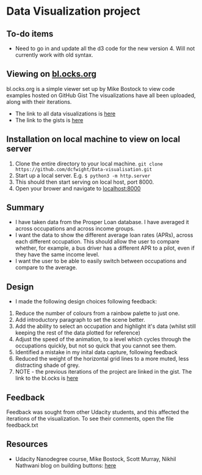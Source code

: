 # Data Visualization project

## To-do items
- Need to go in and update all the d3 code for the new version 4. Will not currently work with old syntax.

## Viewing on [bl.ocks.org](https://bl.ocks.org/-/about)
bl.ocks.org is a simple viewer set up by Mike Bostock to view code examples hosted on GitHub Gist
The visualizations have all been uploaded, along with their iterations.
* The link to all data visualizations is [here](https://bl.ocks.org/dcfwight)
* The link to the gists is [here](https://gist.github.com/dcfwight) 

## Installation on local machine to view on local server
1. Clone the entire directory to your local machine. `git clone https://github.com/dcfwight/Data-visualisation.git`
1. Start up a local server. E.g. `$ python3 -m http.server`
1. This should then start serving on local host, port 8000.
1. Open your brower and navigate to [localhost:8000](http://localhost:8000)

## Summary
- I have taken data from the Prosper Loan database. I have averaged it across occupations and across income groups.
- I want the data to show the different average loan rates (APRs), across each different occupation. This should allow the user to compare whether, for example, a bus driver has a different APR to a pilot, even if they have the same income level.
- I want the user to be able to easily switch between occupations and compare to the average.

## Design
- I made the following design choices following feedback:
1. Reduce the number of colours from a rainbow palette to just one.
1. Add introductory paragraph to set the scene better.
1. Add the ability to select an occupation and highlight it's data (whilst still keeping the rest of the data plotted for reference)
1. Adjust the speed of the animation, to a level which cycles through the occupations quickly, but not so quick that you cannot see them.
1. Identified a mistake in my inital data capture, following feedback
1. Reduced the weight of the horizontal grid lines to a more muted, less distracting shade of grey.
1. NOTE - the previous iterations of the project are linked in the gist. The link to the bl.ocks is [here](http://bl.ocks.org/dcfwight/e8a7e35d8b5c485b844d)

## Feedback
Feedback was sought from other Udacity students, and this affected the iterations of the visualization.
To see their comments, open the file feedback.txt

## Resources
- Udacity Nanodegree course, Mike Bostock, Scott Murray, Nikhil Nathwani blog on building buttons: [here](http://www.nikhil-nathwani.com/blog/posts/radio/radio.html)
